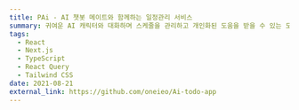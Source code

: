 ```yaml
---
title: PAi - AI 챗봇 메이트와 함께하는 일정관리 서비스
summary: 귀여운 AI 캐릭터와 대화하며 스케줄을 관리하고 개인화된 도움을 받을 수 있는 모바일 애플리케이션
tags:
  - React
  - Next.js
  - TypeScript
  - React Query
  - Tailwind CSS
date: 2021-08-21
external_link: https://github.com/oneieo/Ai-todo-app
---
```

